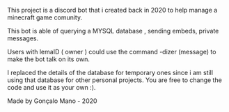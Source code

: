 This project is a discord bot that i created back in 2020 to help manage a minecraft game comunity.


This bot is able of querying a MYSQL database , sending embeds, private messages.

Users with lemaID ( owner ) could use the command -dizer (message) to make the bot talk on its own. 

I replaced the details of the database for temporary ones since i am still using that database for other personal projects.
You are free to change the code and use it as your own :).

Made by Gonçalo Mano - 2020
